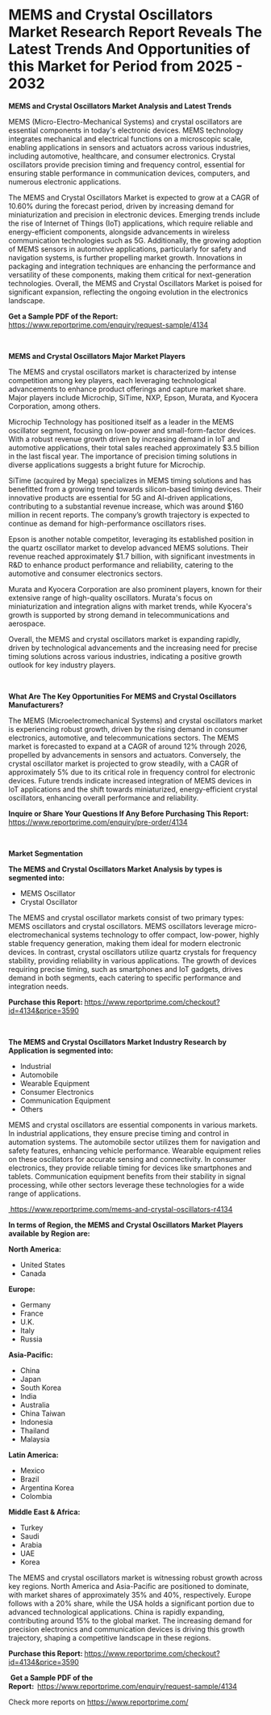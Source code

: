 <p><h1>MEMS and Crystal Oscillators Market Research Report Reveals The Latest Trends And Opportunities of this Market for Period from 2025 - 2032</h1></p><p><strong>MEMS and Crystal Oscillators Market Analysis and Latest Trends</strong></p>
<p><p>MEMS (Micro-Electro-Mechanical Systems) and crystal oscillators are essential components in today's electronic devices. MEMS technology integrates mechanical and electrical functions on a microscopic scale, enabling applications in sensors and actuators across various industries, including automotive, healthcare, and consumer electronics. Crystal oscillators provide precision timing and frequency control, essential for ensuring stable performance in communication devices, computers, and numerous electronic applications.</p><p>The MEMS and Crystal Oscillators Market is expected to grow at a CAGR of 10.60% during the forecast period, driven by increasing demand for miniaturization and precision in electronic devices. Emerging trends include the rise of Internet of Things (IoT) applications, which require reliable and energy-efficient components, alongside advancements in wireless communication technologies such as 5G. Additionally, the growing adoption of MEMS sensors in automotive applications, particularly for safety and navigation systems, is further propelling market growth. Innovations in packaging and integration techniques are enhancing the performance and versatility of these components, making them critical for next-generation technologies. Overall, the MEMS and Crystal Oscillators Market is poised for significant expansion, reflecting the ongoing evolution in the electronics landscape.</p></p>
<p><strong>Get a Sample PDF of the Report:&nbsp;</strong> <a href="https://www.reportprime.com/enquiry/request-sample/4134?utm_campaign=2528&utm_medium=2&utm_source=Github&utm_content=ia&utm_term=18032025&utm_id=mems-and-crystal-oscillators">https://www.reportprime.com/enquiry/request-sample/4134</a></p>
<p>&nbsp;</p>
<p><strong>MEMS and Crystal Oscillators Major Market Players</strong></p>
<p><p>The MEMS and crystal oscillators market is characterized by intense competition among key players, each leveraging technological advancements to enhance product offerings and capture market share. Major players include Microchip, SiTime, NXP, Epson, Murata, and Kyocera Corporation, among others.</p><p>Microchip Technology has positioned itself as a leader in the MEMS oscillator segment, focusing on low-power and small-form-factor devices. With a robust revenue growth driven by increasing demand in IoT and automotive applications, their total sales reached approximately $3.5 billion in the last fiscal year. The importance of precision timing solutions in diverse applications suggests a bright future for Microchip.</p><p>SiTime (acquired by Mega) specializes in MEMS timing solutions and has benefitted from a growing trend towards silicon-based timing devices. Their innovative products are essential for 5G and AI-driven applications, contributing to a substantial revenue increase, which was around $160 million in recent reports. The company’s growth trajectory is expected to continue as demand for high-performance oscillators rises.</p><p>Epson is another notable competitor, leveraging its established position in the quartz oscillator market to develop advanced MEMS solutions. Their revenue reached approximately $1.7 billion, with significant investments in R&D to enhance product performance and reliability, catering to the automotive and consumer electronics sectors.</p><p>Murata and Kyocera Corporation are also prominent players, known for their extensive range of high-quality oscillators. Murata's focus on miniaturization and integration aligns with market trends, while Kyocera's growth is supported by strong demand in telecommunications and aerospace.</p><p>Overall, the MEMS and crystal oscillators market is expanding rapidly, driven by technological advancements and the increasing need for precise timing solutions across various industries, indicating a positive growth outlook for key industry players.</p></p>
<p>&nbsp;</p>
<p><strong>What Are The Key Opportunities For MEMS and Crystal Oscillators Manufacturers?</strong></p>
<p><p>The MEMS (Microelectromechanical Systems) and crystal oscillators market is experiencing robust growth, driven by the rising demand in consumer electronics, automotive, and telecommunications sectors. The MEMS market is forecasted to expand at a CAGR of around 12% through 2026, propelled by advancements in sensors and actuators. Conversely, the crystal oscillator market is projected to grow steadily, with a CAGR of approximately 5% due to its critical role in frequency control for electronic devices. Future trends indicate increased integration of MEMS devices in IoT applications and the shift towards miniaturized, energy-efficient crystal oscillators, enhancing overall performance and reliability.</p></p>
<p><strong>Inquire or Share Your Questions If Any Before Purchasing This Report:</strong> <a href="https://www.reportprime.com/enquiry/pre-order/4134?utm_campaign=2528&utm_medium=2&utm_source=Github&utm_content=ia&utm_term=18032025&utm_id=mems-and-crystal-oscillators">https://www.reportprime.com/enquiry/pre-order/4134</a></p>
<p>&nbsp;</p>
<p><strong>Market Segmentation</strong></p>
<p><strong>The MEMS and Crystal Oscillators Market Analysis by types is segmented into:</strong></p>
<p><ul><li>MEMS Oscillator</li><li>Crystal Oscillator</li></ul></p>
<p><p>The MEMS and crystal oscillator markets consist of two primary types: MEMS oscillators and crystal oscillators. MEMS oscillators leverage micro-electromechanical systems technology to offer compact, low-power, highly stable frequency generation, making them ideal for modern electronic devices. In contrast, crystal oscillators utilize quartz crystals for frequency stability, providing reliability in various applications. The growth of devices requiring precise timing, such as smartphones and IoT gadgets, drives demand in both segments, each catering to specific performance and integration needs.</p></p>
<p><strong>Purchase this Report:&nbsp;</strong><a href="https://www.reportprime.com/checkout?id=4134&price=3590&utm_campaign=2528&utm_medium=2&utm_source=Github&utm_content=ia&utm_term=18032025&utm_id=mems-and-crystal-oscillators">https://www.reportprime.com/checkout?id=4134&price=3590</a></p>
<p>&nbsp;</p>
<p><strong>The MEMS and Crystal Oscillators Market Industry Research by Application is segmented into:</strong></p>
<p><ul><li>Industrial</li><li>Automobile</li><li>Wearable Equipment</li><li>Consumer Electronics</li><li>Communication Equipment</li><li>Others</li></ul></p>
<p><p>MEMS and crystal oscillators are essential components in various markets. In industrial applications, they ensure precise timing and control in automation systems. The automobile sector utilizes them for navigation and safety features, enhancing vehicle performance. Wearable equipment relies on these oscillators for accurate sensing and connectivity. In consumer electronics, they provide reliable timing for devices like smartphones and tablets. Communication equipment benefits from their stability in signal processing, while other sectors leverage these technologies for a wide range of applications.</p></p>
<p><a href="https://www.reportprime.com/mems-and-crystal-oscillators-r4134?utm_campaign=2528&utm_medium=2&utm_source=Github&utm_content=ia&utm_term=18032025&utm_id=mems-and-crystal-oscillators">&nbsp;https://www.reportprime.com/mems-and-crystal-oscillators-r4134</a></p>
<p><strong>In terms of Region, the MEMS and Crystal Oscillators Market Players available by Region are:</strong></p>
<p>
    <p> <strong> North America: </strong>
        <ul>
            <li>United States</li>
            <li>Canada</li>
        </ul>
        </p> 
    <p> <strong> Europe: </strong>
        <ul>
            <li>Germany</li>
            <li>France</li>
            <li>U.K.</li>
            <li>Italy</li>
            <li>Russia</li>
        </ul>
        </p> 
    <p> <strong> Asia-Pacific: </strong>
        <ul>
            <li>China</li>
            <li>Japan</li>
            <li>South Korea</li>
            <li>India</li>
            <li>Australia</li>
            <li>China Taiwan</li>
            <li>Indonesia</li>
            <li>Thailand</li>
            <li>Malaysia</li>
        </ul>
        </p> 
    <p> <strong> Latin America: </strong>
        <ul>
            <li>Mexico</li>
            <li>Brazil</li>
            <li>Argentina Korea</li>
            <li>Colombia</li>
        </ul>
        </p> 
    <p> <strong> Middle East & Africa: </strong>
        <ul>
            <li>Turkey</li>
            <li>Saudi</li>
            <li>Arabia</li>
            <li>UAE</li>
            <li>Korea</li>
        </ul>
    </p>
    </p>
<p><p>The MEMS and crystal oscillators market is witnessing robust growth across key regions. North America and Asia-Pacific are positioned to dominate, with market shares of approximately 35% and 40%, respectively. Europe follows with a 20% share, while the USA holds a significant portion due to advanced technological applications. China is rapidly expanding, contributing around 15% to the global market. The increasing demand for precision electronics and communication devices is driving this growth trajectory, shaping a competitive landscape in these regions.</p></p>
<p><strong>Purchase this Report: </strong><a href="https://www.reportprime.com/checkout?id=4134&price=3590&utm_campaign=2528&utm_medium=2&utm_source=Github&utm_content=ia&utm_term=18032025&utm_id=mems-and-crystal-oscillators">https://www.reportprime.com/checkout?id=4134&price=3590</a></p>
<p>&nbsp;<strong>Get a Sample PDF of the Report:&nbsp;&nbsp;</strong><a href="https://www.reportprime.com/enquiry/request-sample/4134?utm_campaign=2528&utm_medium=2&utm_source=Github&utm_content=ia&utm_term=18032025&utm_id=mems-and-crystal-oscillators">https://www.reportprime.com/enquiry/request-sample/4134</a></p>
<p><strong></strong></p>
<p>Check more reports on <a href="https://www.reportprime.com/?utm_campaign=2528&utm_medium=2&utm_source=Github&utm_content=ia&utm_term=18032025&utm_id=mems-and-crystal-oscillators">https://www.reportprime.com/</a></p>